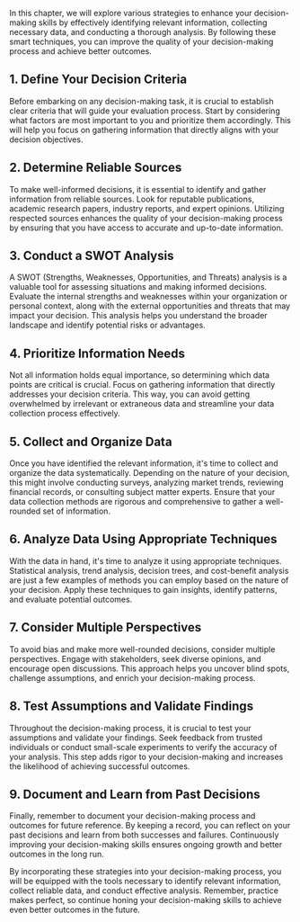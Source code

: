 
In this chapter, we will explore various strategies to enhance your decision-making skills by effectively identifying relevant information, collecting necessary data, and conducting a thorough analysis. By following these smart techniques, you can improve the quality of your decision-making process and achieve better outcomes.

## 1\. Define Your Decision Criteria

Before embarking on any decision-making task, it is crucial to establish clear criteria that will guide your evaluation process. Start by considering what factors are most important to you and prioritize them accordingly. This will help you focus on gathering information that directly aligns with your decision objectives.

## 2\. Determine Reliable Sources

To make well-informed decisions, it is essential to identify and gather information from reliable sources. Look for reputable publications, academic research papers, industry reports, and expert opinions. Utilizing respected sources enhances the quality of your decision-making process by ensuring that you have access to accurate and up-to-date information.

## 3\. Conduct a SWOT Analysis

A SWOT (Strengths, Weaknesses, Opportunities, and Threats) analysis is a valuable tool for assessing situations and making informed decisions. Evaluate the internal strengths and weaknesses within your organization or personal context, along with the external opportunities and threats that may impact your decision. This analysis helps you understand the broader landscape and identify potential risks or advantages.

## 4\. Prioritize Information Needs

Not all information holds equal importance, so determining which data points are critical is crucial. Focus on gathering information that directly addresses your decision criteria. This way, you can avoid getting overwhelmed by irrelevant or extraneous data and streamline your data collection process effectively.

## 5\. Collect and Organize Data

Once you have identified the relevant information, it's time to collect and organize the data systematically. Depending on the nature of your decision, this might involve conducting surveys, analyzing market trends, reviewing financial records, or consulting subject matter experts. Ensure that your data collection methods are rigorous and comprehensive to gather a well-rounded set of information.

## 6\. Analyze Data Using Appropriate Techniques

With the data in hand, it's time to analyze it using appropriate techniques. Statistical analysis, trend analysis, decision trees, and cost-benefit analysis are just a few examples of methods you can employ based on the nature of your decision. Apply these techniques to gain insights, identify patterns, and evaluate potential outcomes.

## 7\. Consider Multiple Perspectives

To avoid bias and make more well-rounded decisions, consider multiple perspectives. Engage with stakeholders, seek diverse opinions, and encourage open discussions. This approach helps you uncover blind spots, challenge assumptions, and enrich your decision-making process.

## 8\. Test Assumptions and Validate Findings

Throughout the decision-making process, it is crucial to test your assumptions and validate your findings. Seek feedback from trusted individuals or conduct small-scale experiments to verify the accuracy of your analysis. This step adds rigor to your decision-making and increases the likelihood of achieving successful outcomes.

## 9\. Document and Learn from Past Decisions

Finally, remember to document your decision-making process and outcomes for future reference. By keeping a record, you can reflect on your past decisions and learn from both successes and failures. Continuously improving your decision-making skills ensures ongoing growth and better outcomes in the long run.

By incorporating these strategies into your decision-making process, you will be equipped with the tools necessary to identify relevant information, collect reliable data, and conduct effective analysis. Remember, practice makes perfect, so continue honing your decision-making skills to achieve even better outcomes in the future.
